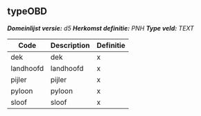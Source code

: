 ﻿## typeOBD

*__Domeinlijst versie:__ d5*
*__Herkomst definitie:__ PNH*
*__Type veld:__ TEXT*

|__Code__ |__Description__ |__Definitie__	|
|	---	|	---	|   ---	| 
| dek | dek | x |
| landhoofd | landhoofd | x |
| pijler | pijler | x |
| pyloon | pyloon | x |
| sloof | sloof | x |
